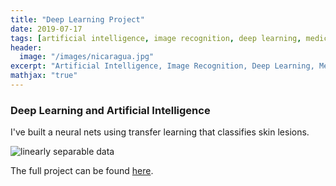 ```yaml
---
title: "Deep Learning Project"
date: 2019-07-17
tags: [artificial intelligence, image recognition, deep learning, medical data science]
header:
  image: "/images/nicaragua.jpg"
excerpt: "Artificial Intelligence, Image Recognition, Deep Learning, Medical Data Science"
mathjax: "true"
---
```


### Deep Learning and Artificial Intelligence

I've built a neural nets using transfer learning that classifies skin lesions.

<img src="{{ site.url }}{{ site.baseurl }}/images/ai.png" alt="linearly separable data">

The full project can be found [here](https://github.com/pegahbyte/deep_learning_image_classification).

